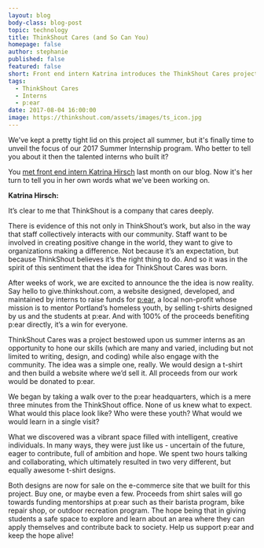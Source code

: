 ```yaml
---
layout: blog
body-class: blog-post
topic: technology
title: ThinkShout Cares (and So Can You)
homepage: false
author: stephanie
published: false
featured: false
short: Front end intern Katrina introduces the ThinkShout Cares project.
tags:
  - ThinkShout Cares
  - Interns
  - p:ear
date: 2017-08-04 16:00:00
image: https://thinkshout.com/assets/images/ts_icon.jpg
---
```


We've kept a pretty tight lid on this project all summer, but it's finally time to unveil the focus of our 2017 Summer Internship program. Who better to tell you about it then the talented interns who built it?

You [met front end intern Katrina Hirsch](http://stage.thinkshout.com/blog/2017/06/the-2017-thinkshout-interns/) last month on our blog. Now it's her turn to tell you in her own words what we've been working on.

**Katrina Hirsch:**

It’s clear to me that ThinkShout is a company that cares deeply. 

There is evidence of this not only in ThinkShout’s work, but also in the way that staff collectively interacts with our community. Staff want to be involved in creating positive change in the world, they want to give to organizations making a difference. Not because it’s an expectation, but because ThinkShout believes it’s the right thing to do. And so it was in the spirit of this sentiment that the idea for ThinkShout Cares was born.

After weeks of work, we are excited to announce the the idea is now reality. Say hello to give.thinkshout.com, a website designed, developed, and maintained by interns to raise funds for [p:ear](http://pearmentor.org/), a local non-profit whose mission is to mentor Portland’s homeless youth, by selling t-shirts designed by us and the students at p:ear.  And with 100% of the proceeds benefiting p:ear directly, it’s a win for everyone.

ThinkShout Cares was a project bestowed upon us summer interns as an opportunity to hone our skills (which are many and varied, including but not limited to writing, design, and coding) while also engage with the community. The idea was a simple one, really. We would design a t-shirt and then build a website where we’d sell it. All proceeds from our work would be donated to p:ear.

We began by taking a walk over to the p:ear headquarters, which is a mere three minutes from the ThinkShout office. None of us knew what to expect. What would this place look like? Who were these youth? What would we would learn in a single visit?

What we discovered was a vibrant space filled with intelligent, creative individuals. In many ways, they were just like us - uncertain of the future, eager to contribute, full of ambition and hope. We spent two hours talking and collaborating, which ultimately resulted in two very different, but equally awesome t-shirt designs.

Both designs are now for sale on the e-commerce site that we built for this project. Buy one, or maybe even a few. Proceeds from shirt sales will go towards funding mentorships at p:ear such as their barista program, bike repair shop, or outdoor recreation program. The hope being that in giving students a safe space to explore and learn about an area where they can apply themselves and contribute back to society. Help us support p:ear and keep the hope alive!
